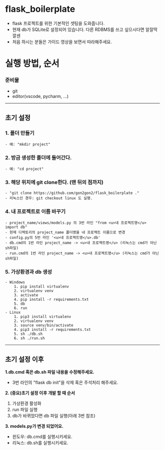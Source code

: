 # flask_boilerplate
- flask 프로젝트를 위한 기본적인 셋팅을 도와줍니다.
- 현재 db가 SQLite로 설정되어 있습니다. 다른 RDBMS를 쓰고 싶으시다면 알잘딱깔센
- 처음 하시는 분들은 가이드 영상을 보면서 따라해주세요.

# 실행 방법, 순서
### 준비물
- git
- editor(vscode, pycharm, ...)
---
## 초기 설정
### 1. 폴더 만들기
    - 예: "mkdir project"
### 2. 방금 생성한 폴더에 들어간다.
    - 예: "cd project"
### 3. 해당 위치에 git clone한다. (맨 뒤의 점까지)
    - "git clone https://github.com/gon2gon2/flask_boilerplate ."
    - 리눅스인 경우: git checkout linux 도 실행.
### 4. 내 프로젝트로 이름 바꾸기
    - project_name/views/models.py 의 3번 라인 "from <u>내 프로젝트명</u> import db"
    - 현재 디렉토리의 project_name 폴더명을 내 프로젝트 이름으로 변경
    - config.py의 5번 라인 '<u>내 프로젝트명</u>.db'
    - db.cmd의 1번 라인 project_name -> <u>내 프로젝트명</u> (리눅스는 cmd가 아닌 sh파일)
    - run.cmd의 1번 라인 project_name -> <u>내 프로젝트명</u> (리눅스는 cmd가 아닌 sh파일)
### 5. 가상환경과 db 생성
    - Windows
        1. pip install virtualenv
        2. virtualenv venv
        3. activate
        4. pip install -r requirements.txt
        5. db
        6. run
    - Linux
        1. pip3 install virtualenv
        2. virtualenv venv
        3. source venv/bin/activate
        4. pip3 install -r requirements.txt
        5. sh ./db.sh
        6. sh ./run.sh
---
## 초기 설정 이후
<b>1.db.cmd 혹은 db.sh 파일 내용을 수정해주세요.</b>
- 3번 라인의 "flask db init"을 삭제 혹은 주석처리 해주세요.

<b>2. (중요)초기 설정 이후 개발 할 때 순서</b>
1. 가상환경 활성화
2. run 파일 실행
3. db가 바뀌었다면 db 파일 실행(아래 3번 참조)

<b>3. models.py가 변경 되었어요.</b>
- 윈도우: db.cmd를 실행시키세요.
- 리눅스: db.sh를 실행시키세요.
